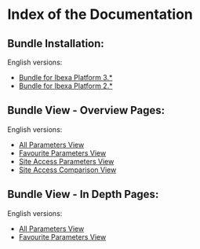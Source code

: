 # Index of the Documentation

## Bundle Installation:

English versions:

* [Bundle for Ibexa Platform 3.*](./installation/3.x-Installation.en.md)
* [Bundle for Ibexa Platform 2.*](./installation/2.x-Installation.en.md)

## Bundle View - Overview Pages:

English versions:

* [All Parameters View](./help/param_view_overview.en.md)
* [Favourite Parameters View](./help/param_view_favourites_overview.en.md)
* [Site Access Parameters View](./help/param_view_siteaccess_overview.en.md)
* [Site Access Comparison View](./help/param_view_siteaccess_compare_overview.en.md)

## Bundle View - In Depth Pages:

English versions:

* [All Parameters View](./help/param_list.en.md)
* [Favourite Parameters View](./help/param_list_favourites.en.md)
